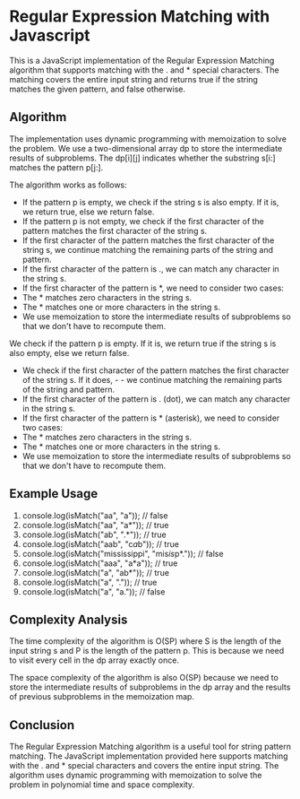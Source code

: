 # Regular Expression Matching with Javascript
This is a JavaScript implementation of the Regular Expression Matching algorithm that supports matching with the . and * special characters. The matching covers the entire input string and returns true if the string matches the given pattern, and false otherwise.

## Algorithm
The implementation uses dynamic programming with memoization to solve the problem. We use a two-dimensional array dp to store the intermediate results of subproblems. The dp[i][j] indicates whether the substring s[i:] matches the pattern p[j:].

The algorithm works as follows:

- If the pattern p is empty, we check if the string s is also empty. If it is, we return true, else we return false.
- If the pattern p is not empty, we check if the first character of the pattern matches the first character of the string s.
- If the first character of the pattern matches the first character of the string s, we continue matching the remaining parts of the string and pattern.
- If the first character of the pattern is ., we can match any character in the string s.
- If the first character of the pattern is *, we need to consider two cases:
- The * matches zero characters in the string s.
- The * matches one or more characters in the string s.
- We use memoization to store the intermediate results of subproblems so that we don't have to recompute them.


We check if the pattern p is empty. If it is, we return true if the string s is also empty, else we return false.
- We check if the first character of the pattern matches the first character of the string s. If it does, - - we continue matching the remaining parts of the string and pattern.
- If the first character of the pattern is . (dot), we can match any character in the string s.
- If the first character of the pattern is * (asterisk), we need to consider two cases:
- The * matches zero characters in the string s.
- The * matches one or more characters in the string s.
- We use memoization to store the intermediate results of subproblems so that we don't have to recompute them.

## Example Usage
1. console.log(isMatch("aa", "a")); // false
2. console.log(isMatch("aa", "a*")); // true
3. console.log(isMatch("ab", ".*")); // true
4. console.log(isMatch("aab", "c*a*b")); // true
5. console.log(isMatch("mississippi", "mis*is*p*.")); // false
6. console.log(isMatch("aaa", "a*a")); // true
7. console.log(isMatch("a", "ab*")); // true
8. console.log(isMatch("a", ".")); // true
9. console.log(isMatch("a", "a.")); // false

## Complexity Analysis
The time complexity of the algorithm is O(SP) where S is the length of the input string s and P is the length of the pattern p. This is because we need to visit every cell in the dp array exactly once.

The space complexity of the algorithm is also O(SP) because we need to store the intermediate results of subproblems in the dp array and the results of previous subproblems in the memoization map.

## Conclusion
The Regular Expression Matching algorithm is a useful tool for string pattern matching. The JavaScript implementation provided here supports matching with the . and * special characters and covers the entire input string. The algorithm uses dynamic programming with memoization to solve the problem in polynomial time and space complexity.
